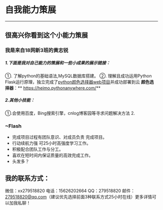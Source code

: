 # 自我能力策展

------------


## 很高兴你看到这个小能力策展

### 我是来自18网新3班的黄志锐

##### 1.下面是我对自己能力的策展和一些小成果的展示链接：

①. 了解python的基础语法,MySQL数据库搭建。
②. 理解且成功运用Python Flask运行原理，独立完成了[python颜色选择器web项目][1]并成功部署到云
**颜色选择器**：** https://heimo.pythonanywhere.com/**
##### 2.其他小技能：
①.会使用百度，Bing搜索引擎，cnlog博客园等寻求问题解决方法
2.
### **~Flash**
-  完成项目过程有团队意识、对成员负责 完成项目。
- 行动续航力强 可25小时高强度学习工作。
- 积极配合团队工作与分工。
-  喜欢在短时间内保证质量的高效完成工作。
- 头发多？ 

## 我的联系方式：
微信：xx279518820
电话：15626202664
QQ：279518820
邮件：279518820@qq.com（建议优先选择前面3种联系方式25小时在线）更多详情可以加我私聊！


  [1]: https://heimo.pythonanywhere.com/
